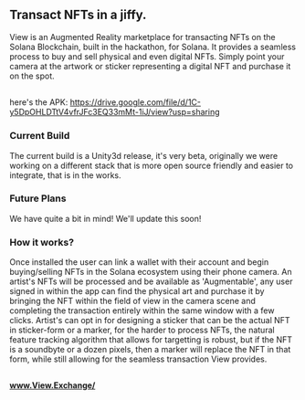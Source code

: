## Transact NFTs in a jiffy.

View is an Augmented Reality marketplace for transacting NFTs on the Solana Blockchain, built in the hackathon, for Solana. It provides a seamless process to buy and sell physical and even digital NFTs. Simply point your camera at the artwork or sticker representing a digital NFT and purchase it on the spot.

##

here's the APK: https://drive.google.com/file/d/1C-y5DpOHLDTtV4vfrJFc3EQ33mMt-1iJ/view?usp=sharing


### Current Build

The current build is a Unity3d release, it's very beta, originally we were working on a different stack that is more open source friendly and easier to integrate, that is in the works.


### Future Plans

We have quite a bit in mind! We'll update this soon!

### How it works? 

Once installed the user can link a wallet with their account and begin buying/selling NFTs in the Solana ecosystem using their phone camera. An artist's NFTs will be processed and be available as 'Augmentable', any user signed in within the app can find the physical art and purchase it by bringing the NFT within the field of view in the camera scene and completing the transaction entirely within the same window with a few clicks. Artist's can opt in for designing a sticker that can be the actual NFT in sticker-form or a marker, for the harder to process NFTs, the natural feature tracking algorithm that allows for targetting is robust, but if the NFT is a soundbyte or a dozen pixels, then a marker will replace the NFT in that form, while still allowing for the seamless transaction View provides. 

##

#### www.View.Exchange/

##
